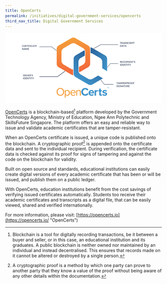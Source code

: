 ```yaml
---
title: OpenCerts
permalink: /initiatives/digital-government-services/opencerts
third_nav_title: Digital Government Services
---
```

![Open Certs](/images/initiatives/OpenCerts.png)

[OpenCerts](https://opencerts.io/ ) is a blockchain-based[^1] platform developed by the Government Technology Agency, Ministry of Education, Ngee Ann Polytechnic and SkillsFuture Singapore. The platform offers an easy and reliable way to issue and validate academic certificates that are tamper-resistant.

When an OpenCerts certificate is issued, a unique code is published onto the blockchain. A cryptographic proof[^2] is appended onto the certificate data and sent to the individual recipient. During verification, the certificate data is checked against its proof for signs of tampering and against the code on the blockchain for validity.

Built on open source and standards, educational institutions can easily create digital versions of every academic certificate that has been or will be issued, and publish them on a public ledger.

With OpenCerts, education institutions benefit from the cost savings of verifying issued certificates automatically. Students too receive their academic certificates and transcripts as a digital file, that can be easily viewed, shared and verified internationally.

For more information, please visit:  [https://opencerts.io](https://opencerts.io/ "OpenCerts")

[^1]: Blockchain is a tool for digitally recording transactions, be it between a buyer and seller, or in this case, an educational institution and its graduates. A public blockchain is neither owned nor maintained by an individual and instead decentralised. This ensures that records made on it cannot be altered or destroyed by a single person.

[^2]: A cryptographic proof is a method by which one party can prove to another party that they know a value of the proof without being aware of any other details within the documentation.